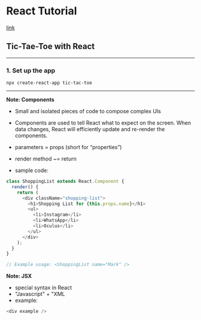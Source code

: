 # React Tutorial

[link](https://reactjs.org/tutorial/tutorial.html#what-are-we-building)

## Tic-Tae-Toe with React

---

### 1. Set up the app

```shell
npx create-react-app tic-tac-toe
```

---

**Note: Components**

- Small and isolated pieces of code to compose complex UIs
- Components are used to tell React what to expect on the screen. When data changes, React will efficiently update and re-render the components.
- parameters = props (short for “properties”)
- render method ~= return

- sample code:

```JavaScript
class ShoppingList extends React.Component {
  render() {
    return (
      <div className="shopping-list">
        <h1>Shopping List for {this.props.name}</h1>
        <ul>
          <li>Instagram</li>
          <li>WhatsApp</li>
          <li>Oculus</li>
        </ul>
      </div>
    );
  }
}

// Example usage: <ShoppingList name="Mark" />
```

**Note: JSX**

- special syntax in React
- "Javascript" + "XML
- example:

```JavaScript
<div example />
```
